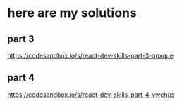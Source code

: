 # here are my solutions
## part 3
https://codesandbox.io/s/react-dev-skills-part-3-qnxque

## part 4
https://codesandbox.io/s/react-dev-skills-part-4-vwchus